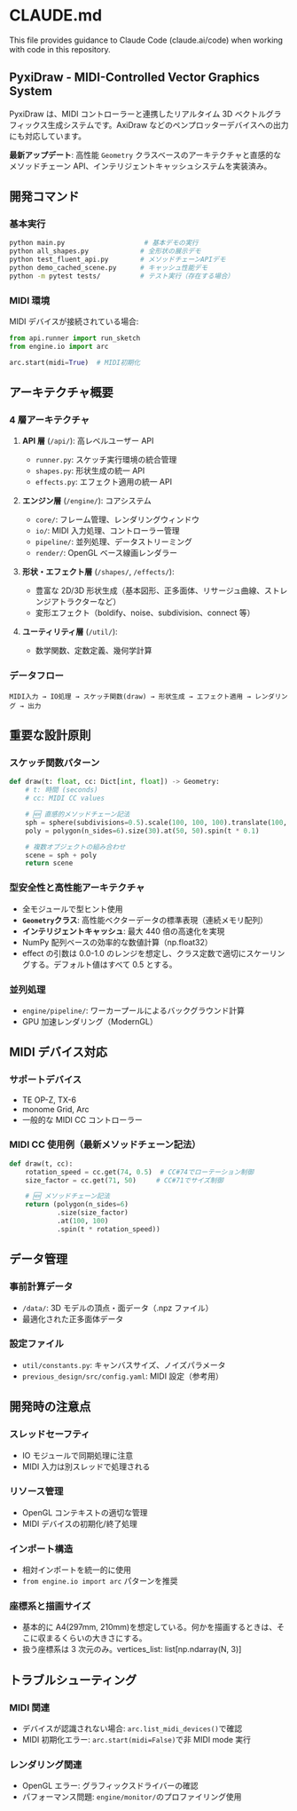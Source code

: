 # CLAUDE.md

This file provides guidance to Claude Code (claude.ai/code) when working with code in this repository.

## PyxiDraw - MIDI-Controlled Vector Graphics System

PyxiDraw は、MIDI コントローラーと連携したリアルタイム 3D ベクトルグラフィックス生成システムです。AxiDraw などのペンプロッターデバイスへの出力にも対応しています。

**最新アップデート**: 高性能 `Geometry` クラスベースのアーキテクチャと直感的なメソッドチェーン API、インテリジェントキャッシュシステムを実装済み。

## 開発コマンド

### 基本実行

```bash
python main.py                    # 基本デモの実行
python all_shapes.py             # 全形状の展示デモ
python test_fluent_api.py        # メソッドチェーンAPIデモ
python demo_cached_scene.py      # キャッシュ性能デモ
python -m pytest tests/          # テスト実行（存在する場合）
```

### MIDI 環境

MIDI デバイスが接続されている場合:

```python
from api.runner import run_sketch
from engine.io import arc

arc.start(midi=True)  # MIDI初期化
```

## アーキテクチャ概要

### 4 層アーキテクチャ

1. **API 層** (`/api/`): 高レベルユーザー API

   - `runner.py`: スケッチ実行環境の統合管理
   - `shapes.py`: 形状生成の統一 API
   - `effects.py`: エフェクト適用の統一 API

2. **エンジン層** (`/engine/`): コアシステム

   - `core/`: フレーム管理、レンダリングウィンドウ
   - `io/`: MIDI 入力処理、コントローラー管理
   - `pipeline/`: 並列処理、データストリーミング
   - `render/`: OpenGL ベース線画レンダラー

3. **形状・エフェクト層** (`/shapes/`, `/effects/`):

   - 豊富な 2D/3D 形状生成（基本図形、正多面体、リサージュ曲線、ストレンジアトラクターなど）
   - 変形エフェクト（boldify、noise、subdivision、connect 等）

4. **ユーティリティ層** (`/util/`):
   - 数学関数、定数定義、幾何学計算

### データフロー

```
MIDI入力 → IO処理 → スケッチ関数(draw) → 形状生成 → エフェクト適用 → レンダリング → 出力
```

## 重要な設計原則

### スケッチ関数パターン

```python
def draw(t: float, cc: Dict[int, float]) -> Geometry:
    # t: 時間 (seconds)
    # cc: MIDI CC values

    # 🆕 直感的メソッドチェーン記法
    sph = sphere(subdivisions=0.5).scale(100, 100, 100).translate(100, 100, 0)
    poly = polygon(n_sides=6).size(30).at(50, 50).spin(t * 0.1)

    # 複数オブジェクトの組み合わせ
    scene = sph + poly
    return scene
```

### 型安全性と高性能アーキテクチャ

- 全モジュールで型ヒント使用
- **`Geometry`クラス**: 高性能ベクターデータの標準表現（連続メモリ配列）
- **インテリジェントキャッシュ**: 最大 440 倍の高速化を実現
- NumPy 配列ベースの効率的な数値計算（np.float32）
- effect の引数は 0.0-1.0 のレンジを想定し、クラス定数で適切にスケーリングする。デフォルト値はすべて 0.5 とする。

### 並列処理

- `engine/pipeline/`: ワーカープールによるバックグラウンド計算
- GPU 加速レンダリング（ModernGL）

## MIDI デバイス対応

### サポートデバイス

- TE OP-Z, TX-6
- monome Grid, Arc
- 一般的な MIDI CC コントローラー

### MIDI CC 使用例（最新メソッドチェーン記法）

```python
def draw(t, cc):
    rotation_speed = cc.get(74, 0.5)  # CC#74でローテーション制御
    size_factor = cc.get(71, 50)     # CC#71でサイズ制御

    # 🆕 メソッドチェーン記法
    return (polygon(n_sides=6)
            .size(size_factor)
            .at(100, 100)
            .spin(t * rotation_speed))
```

## データ管理

### 事前計算データ

- `/data/`: 3D モデルの頂点・面データ（.npz ファイル）
- 最適化された正多面体データ

### 設定ファイル

- `util/constants.py`: キャンバスサイズ、ノイズパラメータ
- `previous_design/src/config.yaml`: MIDI 設定（参考用）

## 開発時の注意点

### スレッドセーフティ

- IO モジュールで同期処理に注意
- MIDI 入力は別スレッドで処理される

### リソース管理

- OpenGL コンテキストの適切な管理
- MIDI デバイスの初期化/終了処理

### インポート構造

- 相対インポートを統一的に使用
- `from engine.io import arc` パターンを推奨

### 座標系と描画サイズ

- 基本的に A4(297mm, 210mm)を想定している。何かを描画するときは、そこに収まるくらいの大きさにする。
- 扱う座標系は 3 次元のみ。vertices_list: list[np.ndarray(N, 3)]

## トラブルシューティング

### MIDI 関連

- デバイスが認識されない場合: `arc.list_midi_devices()`で確認
- MIDI 初期化エラー: `arc.start(midi=False)`で非 MIDI mode 実行

### レンダリング関連

- OpenGL エラー: グラフィックスドライバーの確認
- パフォーマンス問題: `engine/monitor/`のプロファイリング使用
